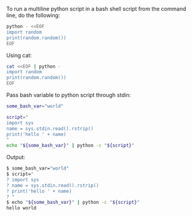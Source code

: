 To run a multiline python script in a bash shell script from the command line, do the following:
```sh
python - <<EOF
import random
print(random.random())
EOF
```

Using cat:
```sh
cat <<EOF | python -
import random
print(random.random())
EOF
```

Pass bash variable to python script through stdin:
```sh
some_bash_var="world"

script="
import sys
name = sys.stdin.read().rstrip()
print('hello ' + name)
"
echo "${some_bash_var}" | python -c "${script}"
```

Output:
```sh
$ some_bash_var="world"
$ script="
? import sys
? name = sys.stdin.read().rstrip()
? print('hello ' + name)
? "
$ echo "${some_bash_var}" | python -c "${script}"
hello world
```